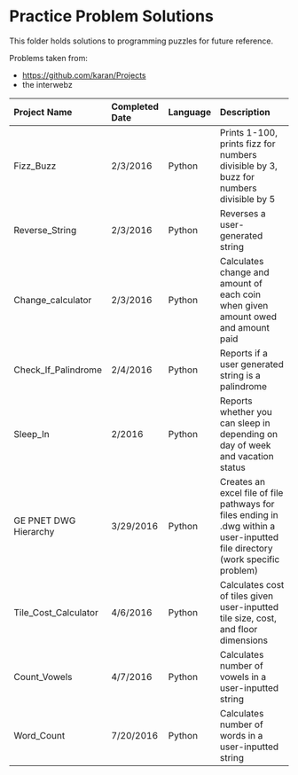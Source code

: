 # Practice Problem Solutions

This folder holds solutions to programming puzzles for future reference.

Problems taken from:
  - https://github.com/karan/Projects
  - the interwebz
  

| **Project Name** | **Completed Date** | **Language** | **Description** |
|:---|:---|:---|:---|
|Fizz_Buzz | 2/3/2016 | Python | Prints 1-100, prints fizz for numbers divisible by 3, buzz for numbers divisible by 5 |
|Reverse_String | 2/3/2016 |Python|Reverses a user-generated string|
|Change_calculator|2/3/2016| Python|Calculates change and amount of each coin when given amount owed and amount paid|
|Check_If_Palindrome|2/4/2016|Python| Reports if a user generated string is a palindrome|
|Sleep_In|2/2016|Python| Reports whether you can sleep in depending on day of week and vacation status|
|GE PNET DWG Hierarchy|3/29/2016|Python| Creates an excel file of file pathways for files ending in .dwg within a user-inputted file directory (work specific problem)|
|Tile_Cost_Calculator|4/6/2016|Python| Calculates cost of tiles given user-inputted tile size, cost, and floor dimensions|
|Count_Vowels|4/7/2016|Python| Calculates number of vowels in a user-inputted string|
|Word_Count|7/20/2016|Python| Calculates number of words in a user-inputted string|
